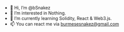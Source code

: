 - 👋 Hi, I’m @bSnakez
- 👀 I’m interested in Nothing.
- 🌱 I’m currently learning Solidity, React & Web3.js.
- 📫 You can react me via burmesesnakez@gmail.com

<!---
bSnakez/bSnakez is a ✨ special ✨ repository because its `README.md` (this file) appears on your GitHub profile.
You can click the Preview link to take a look at your changes.
--->
